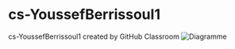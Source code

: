 # cs-YoussefBerrissoul1
cs-YoussefBerrissoul1 created by GitHub Classroom
![Diagramme](https://github.com/GI-AGL/cs-YoussefBerrissoul1/assets/136990782/6d792ed5-ba27-4604-9be6-b98118e3f5c9)
